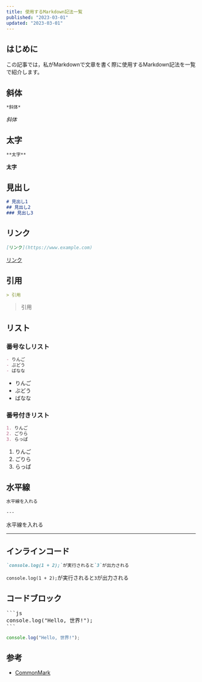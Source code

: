 ```yaml
---
title: 使用するMarkdown記法一覧
published: "2023-03-01"
updated: "2023-03-01"
---
```


## はじめに

この記事では，私がMarkdownで文章を書く際に使用するMarkdown記法を一覧で紹介します。

## 斜体

```md
*斜体*
```

*斜体*

## 太字

```md
**太字**
```

**太字**

## 見出し

```md
# 見出し1
## 見出し2
### 見出し3
```

## リンク

```md
[リンク](https://www.example.com)
```

[リンク](https://www.example.com)

## 引用

```md
> 引用
```

> 引用

## リスト

### 番号なしリスト

```md
- りんご
- ぶどう
- ばなな
```

- りんご
- ぶどう
- ばなな

### 番号付きリスト

```md
1. りんご
2. ごりら
3. らっぱ
```

1. りんご
2. ごりら
3. らっぱ

## 水平線

```md
水平線を入れる

---
```

水平線を入れる

---

## インラインコード

```md
`console.log(1 + 2);`が実行されると`3`が出力される
```

`console.log(1 + 2);`が実行されると`3`が出力される

## コードブロック

<pre>
```js
console.log("Hello, 世界!");
```
</pre>

```js
console.log("Hello, 世界!");
```

## 参考

- [CommonMark](https://commonmark.org/)
